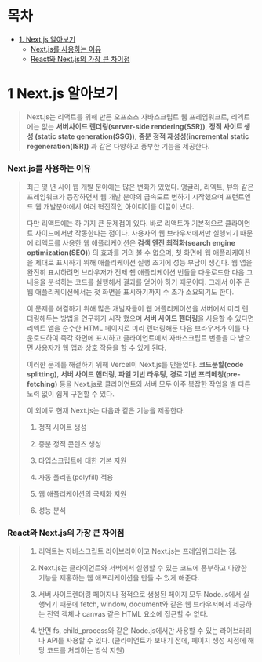 목차
====
- [1. Next.js 알아보기](#1-nextjs-알아보기)
  - [Next.js를 사용하는 이유](#nextjs를-사용하는-이유)
  - [React와 Next.js의 가장 큰 차이점](#react와-nextjs의-가장-큰-차이점)


1 Next.js 알아보기
==========
> Next.js는 리액트를 위해 만든 오프소스 자바스크립트 웹 프레임워크로, 리액트에는 없는 **서버사이드 렌더링(server-side rendering(SSR))**, **정적 사이트 생성 (static state generation(SSG))**, **증분 정적 재성성(incremental static regeneration(ISR))** 과 같은 다양하고 풍부한 기능을 제공한다.

### Next.js를 사용하는 이유  

> 최근 몇 년 사이 웹 개발 분야에는 많은 변화가 있었다. 앵귤러, 리엑트, 뷰와 같은 프레임워크가 등장하면서 웹 개발 분야의 급속도로 변하기 시작했으며 프런트엔드 웹 개발분야에서 여러 혁진적인 아이디어를 이끌어 냈다.
>
> 다만 리액트에는 하 가지 큰 문제점이 있다. 바로 리액트가 기본적으로 클라이언트 사이드에서만 작동한다는 점이다. 사용자의 웹 브라우저에서만 실행되기 때문에 리액트를 사용한 웹 애플리케이션은 **검색 엔진 최적화(search engine optimization(SEO))** 의 효과를 거의 볼 수 없으며, 첫 화면에 웹 애플리케이션을 제대로 표시하기 위해 애플리케이션 실행 초기에 성능 부담이 생긴다. 웹 앱을 완전히 표시하려면 브라우저가 전제 췝 애플리케이션 번들을 다운로드한 다음 그 내용을 분석하는 코드를 실행해서 결과를 얻어야 하기 때문이다. 그래서 아주 큰 웹 애플리케이션에서는 첫 화면을 표시하기까지 수 초가 소요되기도 한다.
>
> 이 문제를 해결하기 위해 많은 개발자들이 웹 애플리케이션을 서버에서 미리 렌더링해두는 방법을 연구하기 시작 했으며 **서버 사이드 핸더링**을 사용할 수 있다면 리액트 앱을 순수한 HTML 페이지로 미리 렌더링해둔 다음 브라우저가 이를 다운로드하여 즉각 화면에 표시하고 클라이언트에서 자바스크립트 번들을 다 받으면 사용자가 웹 앱과 상호 작용을 할 수 있게 된다.
>
> 이러한 문제를 해결하기 위해 Vercel이 Next.js를 만들었다. **코드분할(code splitting)**, **서버 사이드 핸더링**, **파일 기반 라우팅**, **경로 기반 프리메칭(pre-fetching)** 등을 Next.js로 클라이언트와 서버 모두 아주 복잡한 작업을 별 다른 노력 없이 쉽게 구현할 수 있다.
>
> 이 외에도 현재 Next.js는 다음과 같은 기능을 제공한다.
>
> 1. 정적 사이트 생성
>
> 2. 증분 정적 콘텐츠 생성
>
> 3. 타입스크립트에 대한 기본 지원
>
> 4. 자동 폴리필(polyfill) 적용
> 
> 5. 웹 애플리케이션의 국제화 지원
>
> 6. 성능 분석

### React와 Next.js의 가장 큰 차이점

> 1. 리액트는 자바스크립트 라이브러이이고 Next.js는 프레임워크라는 점.
>
> 2. Next.js는 클라이언트와 서버에서 실행할 수 있는 코드에 풍부하고 다양한 기능을 제홍하는 웹 애프리케이션을 만들 수 있게 해준다.
>
> 3. 서버 사이트렌더링 페이지나 정적으로 생성된 페이지 모두 Node.js에서 실행되기 때문에 fetch, window, document와 같은 웹 브라우저에서 제공하는 전역 객체나 canvas 같은 HTML 요소에 접근할 수 없다.
> 
> 4. 반면 fs, child_process와 같은 Node.js에서만 사용할 수 있는 라이브러리나 API를 사용할 수 있다. (클라이언트가 보내기 전에, 페이지 생성 시점에 해당 코드를 처리하는 방식 지원)